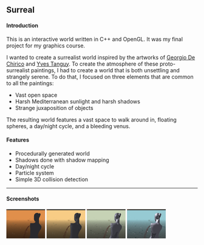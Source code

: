 Surreal
-------

#### Introduction

This is an interactive world written in C++ and OpenGL. It was my final project for my graphics course.

I wanted to create a surrealist world inspired by the artworks of [Georgio De Chirico](http://en.wikipedia.org/wiki/Giorgio_de_Chirico) and [Yves Tanguy](http://en.wikipedia.org/wiki/Yves_Tanguy). To create the atmosphere of these proto-surrealist paintings, I had to create a world that is both unsettling and strangely serene. To do that, I focused on three elements that are common to all the paintings:

* Vast open space
* Harsh Mediterranean sunlight and harsh shadows
* Strange juxaposition of objects

The resulting world features a vast space to walk around in, floating spheres, a day/night cycle, and a bleeding venus.

#### Features

* Procedurally generated world
* Shadows done with shadow mapping
* Day/night cycle
* Particle system
* Simple 3D collision detection

***

#### Screenshots

<a href="https://github.com/LanJian/Surreal/raw/master/screenshots/dayNight1.png"><img src="https://github.com/LanJian/Surreal/raw/master/screenshots/dayNight1.png" width="102" height="77" alt="Day Night Cycle 1"></a>
<a href="https://github.com/LanJian/Surreal/raw/master/screenshots/dayNight2.png"><img src="https://github.com/LanJian/Surreal/raw/master/screenshots/dayNight2.png" width="102" height="77" alt="Day Night Cycle 2"></a>
<a href="https://github.com/LanJian/Surreal/raw/master/screenshots/dayNight3.png"><img src="https://github.com/LanJian/Surreal/raw/master/screenshots/dayNight3.png" width="102" height="77" alt="Day Night Cycle 3"></a>
<a href="https://github.com/LanJian/Surreal/raw/master/screenshots/dayNight4.png"><img src="https://github.com/LanJian/Surreal/raw/master/screenshots/dayNight4.png" width="102" height="77" alt="Day Night Cycle 4"></a>
